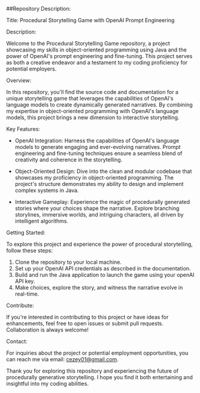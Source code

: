 ##Repository Description:

Title: Procedural Storytelling Game with OpenAI Prompt Engineering

Description:

Welcome to the Procedural Storytelling Game repository, a project showcasing my skills in object-oriented programming using Java and the power of OpenAI's prompt engineering and fine-tuning. This project serves as both a creative endeavor and a testament to my coding proficiency for potential employers.

Overview:

In this repository, you'll find the source code and documentation for a unique storytelling game that leverages the capabilities of OpenAI's language models to create dynamically generated narratives. By combining my expertise in object-oriented programming with OpenAI's language models, this project brings a new dimension to interactive storytelling.

Key Features:

- OpenAI Integration: Harness the capabilities of OpenAI's language models to generate engaging and ever-evolving narratives. Prompt engineering and fine-tuning techniques ensure a seamless blend of creativity and coherence in the storytelling.

- Object-Oriented Design: Dive into the clean and modular codebase that showcases my proficiency in object-oriented programming. The project's structure demonstrates my ability to design and implement complex systems in Java.

- Interactive Gameplay: Experience the magic of procedurally generated stories where your choices shape the narrative. Explore branching storylines, immersive worlds, and intriguing characters, all driven by intelligent algorithms.

Getting Started:

To explore this project and experience the power of procedural storytelling, follow these steps:

1. Clone the repository to your local machine.
2. Set up your OpenAI API credentials as described in the documentation.
3. Build and run the Java application to launch the game using your openAI API key.
4. Make choices, explore the story, and witness the narrative evolve in real-time.

Contribute:

If you're interested in contributing to this project or have ideas for enhancements, feel free to open issues or submit pull requests. Collaboration is always welcome!

Contact:

For inquiries about the project or potential employment opportunities, you can reach me via email: cezey01@gmail.com.

Thank you for exploring this repository and experiencing the future of procedurally generative storytelling. I hope you find it both entertaining and insightful into my coding abilities.
